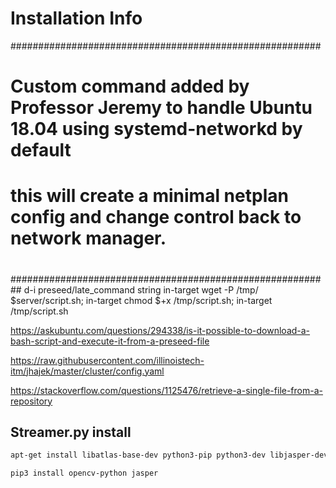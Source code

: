 # Installation Info

########################################################
# Custom command added by Professor Jeremy to handle Ubuntu 18.04 using systemd-networkd by default 
# this will create a minimal netplan config and change control back to network manager.
#
##########################################################
d-i preseed/late_command string in-target wget -P /tmp/ $server/script.sh; in-target chmod $+x /tmp/script.sh; in-target /tmp/script.sh

https://askubuntu.com/questions/294338/is-it-possible-to-download-a-bash-script-and-execute-it-from-a-preseed-file

https://raw.githubusercontent.com/illinoistech-itm/jhajek/master/cluster/config.yaml

https://stackoverflow.com/questions/1125476/retrieve-a-single-file-from-a-repository

## Streamer.py install

```bash
apt-get install libatlas-base-dev python3-pip python3-dev libjasper-dev libqtgui4 libqt4-test

pip3 install opencv-python jasper
```
